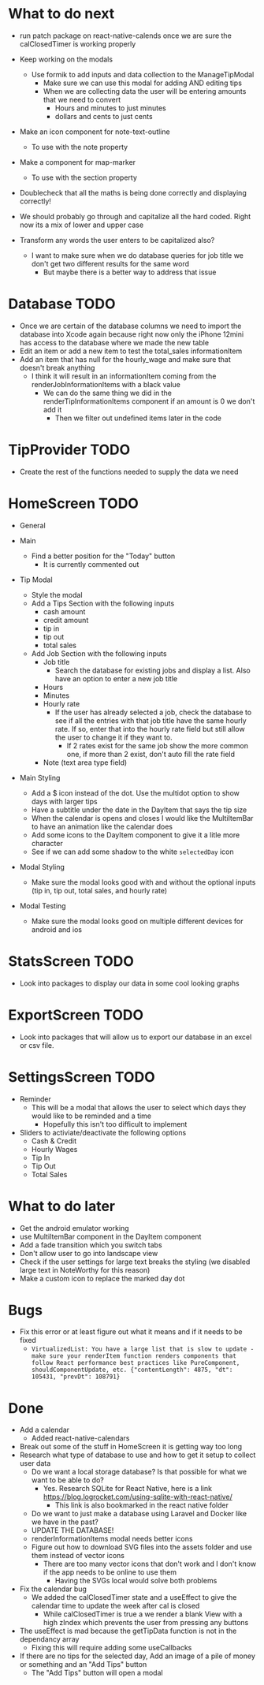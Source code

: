 # What to do next

- run patch package on react-native-calends once we are sure the calClosedTimer is working properly

- Keep working on the modals
  - Use formik to add inputs and data collection to the ManageTipModal
    - Make sure we can use this modal for adding AND editing tips
    - When we are collecting data the user will be entering amounts that we need to convert
      - Hours and minutes to just minutes
      - dollars and cents to just cents
- Make an icon component for note-text-outline
  - To use with the note property
- Make a component for map-marker
  - To use with the section property
- Doublecheck that all the maths is being done correctly and displaying correctly!
- We should probably go through and capitalize all the hard coded. Right now its a mix of lower and upper case
- Transform any words the user enters to be capitalized also?
  - I want to make sure when we do database queries for job title we don't get two different results for the same word
    - But maybe there is a better way to address that issue

# Database TODO
- Once we are certain of the database columns we need to import the database into Xcode again because right now only the iPhone 12mini has access to the database where we made the new table
- Edit an item or add a new item to test the total_sales informationItem
- Add an item that has null for the hourly_wage and make sure that doesn't break anything
  - I think it will result in an informationItem coming from the renderJobInformationItems with a black value
    - We can do the same thing we did in the renderTipInformationItems component if an amount is 0 we don't add it
      - Then we filter out undefined items later in the code

# TipProvider TODO

- Create the rest of the functions needed to supply the data we need

# HomeScreen TODO
- General
  
- Main
  - Find a better position for the "Today" button
    - It is currently commented out
- Tip Modal
  - Style the modal
  - Add a Tips Section with the following inputs
    - cash amount
    - credit amount
    - tip in
    - tip out
    - total sales
  - Add Job Section with the following inputs
    - Job title
      - Search the database for existing jobs and display a list. Also have an option to enter a new job title
    - Hours
    - Minutes
    - Hourly rate
      - If the user has already selected a job, check the database to see if all the entries with that job title have the same hourly rate. If so, enter that into the hourly rate field but still allow the user to change it if they want to.
        - If 2 rates exist for the same job show the more common one, if more than 2 exist, don't auto fill the rate field
    - Note (text area type field)
- Main Styling
  - Add a $ icon instead of the dot. Use the multidot option to show days with larger tips
  - Have a subtitle under the date in the DayItem that says the tip size
  - When the calendar is opens and closes I would like the MultiItemBar to have an animation like the calendar does
  - Add some icons to the DayItem component to give it a litle more character
  - See if we can add some shadow to the white `selectedDay` icon
- Modal Styling
  - Make sure the modal looks good with and without the optional inputs (tip in, tip out, total sales, and hourly rate)
- Modal Testing
  - Make sure the modal looks good on multiple different devices for android and ios
# StatsScreen TODO

- Look into packages to display our data in some cool looking graphs

# ExportScreen TODO

- Look into packages that will allow us to export our database in an excel or csv file.

# SettingsScreen TODO

- Reminder
  - This will be a modal that allows the user to select which days they would like to be reminded and a time
    - Hopefully this isn't too difficult to implement
- Sliders to activiate/deactivate the following options
  - Cash & Credit
  - Hourly Wages
  - Tip In
  - Tip Out
  - Total Sales

# What to do later

- Get the android emulator working
- use MultiItemBar component in the DayItem component
- Add a fade transition which you switch tabs
- Don't allow user to go into landscape view
- Check if the user settings for large text breaks the styling (we disabled large text in NoteWorthy for this reason)
- Make a custom icon to replace the marked day dot

# Bugs
- Fix this error or at least figure out what it means and if it needs to be fixed
  - `VirtualizedList: You have a large list that is slow to update - make sure your renderItem function renders components that follow React performance best practices like PureComponent, shouldComponentUpdate, etc. {"contentLength": 4875, "dt": 105431, "prevDt": 108791}`

# Done

- Add a calendar
  - Added react-native-calendars
- Break out some of the stuff in HomeScreen it is getting way too long
- Research what type of database to use and how to get it setup to collect user data
  - Do we want a local storage database? Is that possible for what we want to be able to do?
    - Yes. Research SQLite for React Native, here is a link https://blog.logrocket.com/using-sqlite-with-react-native/
      - This link is also bookmarked in the react native folder
  - Do we want to just make a database using Laravel and Docker like we have in the past?
  - UPDATE THE DATABASE!
  - renderInformationItems modal needs better icons
  - Figure out how to download SVG files into the assets folder and use them instead of vector icons
    - There are too many vector icons that don't work and I don't know if the app needs to be online to use them
      - Having the SVGs local would solve both problems
- Fix the calendar bug
  - We added the calClosedTimer state and a useEffect to give the calendar time to update the week after cal is closed
    - While calClosedTimer is true a we render a blank View with a high zIndex which prevents the user from pressing any buttons
- The useEffect is mad because the getTipData function is not in the dependancy array
    - Fixing this will require adding some useCallbacks
- If there are no tips for the selected day, Add an image of a pile of money or something and an "Add Tips" button
  - The "Add Tips" button will open a modal
